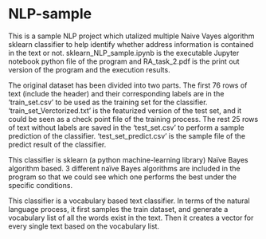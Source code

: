 # NLP-sample

This is a sample NLP project which utalized multiple Naive Vayes algorithm sklearn classifier to help identify whether address information is contained in the text or not. sklearn_NLP_sample.ipynb is the executable Jupyter notebook python file of the program and RA_task_2.pdf is the print out version of the program and the execution results. 

The original dataset has been divided into two parts. The first 76 rows of text (include the header) and their corresponding labels are in the ‘train_set.csv’ to be used as the training set for the classifier. ‘train_set_Verctorized.txt’ is the featurized version of the test set, and it could be seen as a check point file of the training process. The rest 25 rows of text without labels are saved in the ‘test_set.csv’ to perform a sample prediction of the classifier. ‘test_set_predict.csv’ is the sample file of the predict result of the classifier.

This classifier is sklearn (a python machine-learning library) Naïve Bayes algorithm based. 3 different naïve Bayes algorithms are included in the program so that we could see which one performs the best under the specific conditions.

This classifier is a vocabulary based text classifier. In terms of the natural language process, it first samples the train dataset, and generate a vocabulary list of all the words exist in the text. Then it creates a vector for every single text based on the vocabulary list. 
